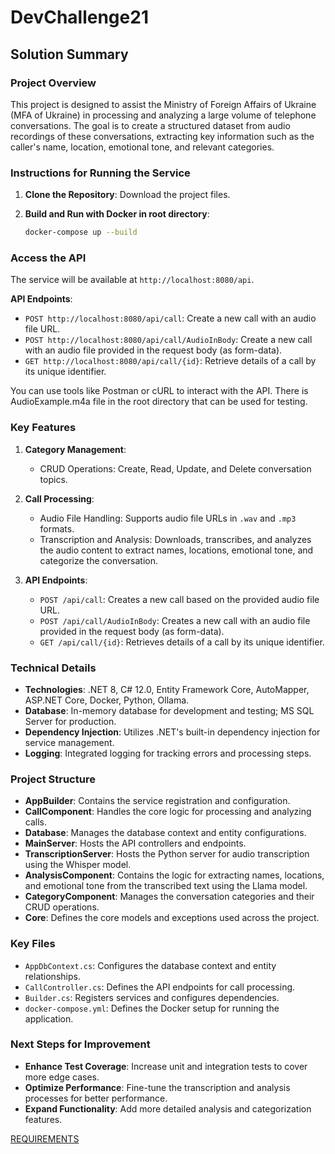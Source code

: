 # DevChallenge21

## Solution Summary

### Project Overview

This project is designed to assist the Ministry of Foreign Affairs of Ukraine (MFA of Ukraine) in processing and analyzing a large volume of telephone conversations. The goal is to create a structured dataset from audio recordings of these conversations, extracting key information such as the caller's name, location, emotional tone, and relevant categories.

### Instructions for Running the Service

1. **Clone the Repository**: Download the project files.

2. **Build and Run with Docker in root directory**:
   ```bash
   docker-compose up --build
	```

### Access the API

The service will be available at `http://localhost:8080/api`.

**API Endpoints**:
- `POST http://localhost:8080/api/call`: Create a new call with an audio file URL.
- `POST http://localhost:8080/api/call/AudioInBody`: Create a new call with an audio file provided in the request body (as form-data).
- `GET http://localhost:8080/api/call/{id}`: Retrieve details of a call by its unique identifier.

You can use tools like Postman or cURL to interact with the API. There is AudioExample.m4a file in the root directory that can be used for testing.

### Key Features

1. **Category Management**:
   - CRUD Operations: Create, Read, Update, and Delete conversation topics.

2. **Call Processing**:
   - Audio File Handling: Supports audio file URLs in `.wav` and `.mp3` formats.
   - Transcription and Analysis: Downloads, transcribes, and analyzes the audio content to extract names, locations, emotional tone, and categorize the conversation.

3. **API Endpoints**:
   - `POST /api/call`: Creates a new call based on the provided audio file URL.
   - `POST /api/call/AudioInBody`: Creates a new call with an audio file provided in the request body (as form-data).
   - `GET /api/call/{id}`: Retrieves details of a call by its unique identifier.

### Technical Details

- **Technologies**: .NET 8, C# 12.0, Entity Framework Core, AutoMapper, ASP.NET Core, Docker, Python, Ollama.
- **Database**: In-memory database for development and testing; MS SQL Server for production.
- **Dependency Injection**: Utilizes .NET's built-in dependency injection for service management.
- **Logging**: Integrated logging for tracking errors and processing steps.

### Project Structure

- **AppBuilder**: Contains the service registration and configuration.
- **CallComponent**: Handles the core logic for processing and analyzing calls.
- **Database**: Manages the database context and entity configurations.
- **MainServer**: Hosts the API controllers and endpoints.
- **TranscriptionServer**: Hosts the Python server for audio transcription using the Whisper model.
- **AnalysisComponent**: Contains the logic for extracting names, locations, and emotional tone from the transcribed text using the Llama model.
- **CategoryComponent**: Manages the conversation categories and their CRUD operations.
- **Core**: Defines the core models and exceptions used across the project.

### Key Files

- `AppDbContext.cs`: Configures the database context and entity relationships.
- `CallController.cs`: Defines the API endpoints for call processing.
- `Builder.cs`: Registers services and configures dependencies.
- `docker-compose.yml`: Defines the Docker setup for running the application.



### Next Steps for Improvement

- **Enhance Test Coverage**: Increase unit and integration tests to cover more edge cases.
- **Optimize Performance**: Fine-tune the transcription and analysis processes for better performance.
- **Expand Functionality**: Add more detailed analysis and categorization features.

[REQUIREMENTS](https://github.com/lsbV/DevChallenge21/Requirements.md)
